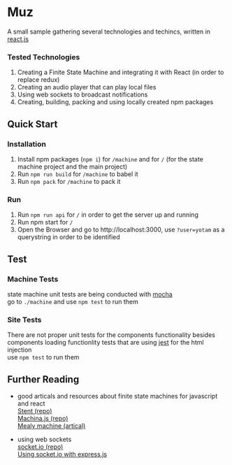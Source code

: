 # Muz
A small sample gathering several technologies and techincs, written in [react.js](https://reactjs.org)


### Tested Technologies
1. Creating a Finite State Machine and integrating it with React (in order to replace redux)  
2. Creating an audio player that can play local files  
3. Using web sockets to broadcast notifications  
4. Creating, building, packing and using locally created npm packages  

## Quick Start
### Installation
1. Install npm packages (`npm i`) for `/machine` and for `/` (for the state machine project and the main project)  
2. Run `npm run build` for `/machine` to babel it  
3. Run `npm pack` for `/machine` to pack it  


### Run
1. Run `npm run api` for `/` in order to get the server up and running  
2. Run npm start for `/`  
3. Open the Browser and go to http://localhost:3000, use `?user=yotam` as a querystring in order to be identified  

## Test
### Machine Tests
state machine unit tests are being conducted with [mocha](https://mochajs.org)  
go to `./machine` and use `npm test` to run them

### Site Tests
There are not proper unit tests for the components functionality besides components loading functionlity tests that are using [jest](https://jestjs.io) for the html injection   
use `npm test` to run them

## Further Reading
* good articals and resources about finite state machines for javascript and react  
[Stent (repo)](https://github.com/krasimir/stent)  
[Machina.js (repo)](http://machina-js.org)  
[Mealy machine (artical)](https://en.wikipedia.org/wiki/Mealy_machine)  

* using web sockets  
[socket.io (repo)](https://socket.io)  
[Using socket.io with express.js](https://socket.io/docs/#Using-with-Express)